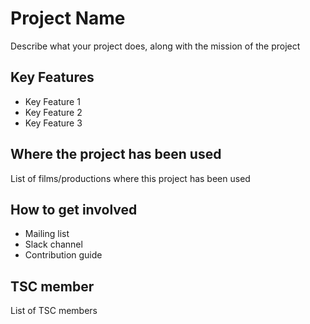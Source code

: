 # Project Name

Describe what your project does, along with the mission of the project

## Key Features

- Key Feature 1
- Key Feature 2
- Key Feature 3

## Where the project has been used

List of films/productions where this project has been used

## How to get involved

- Mailing list
- Slack channel
- Contribution guide

## TSC member

List of TSC members

